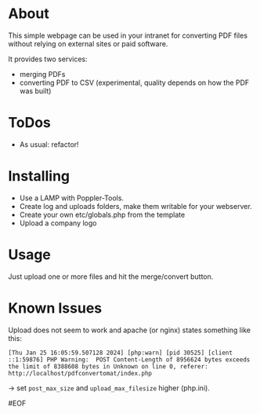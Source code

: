 # About
This simple webpage can be used in your intranet for converting PDF files without relying on external sites or paid software.

It provides two services:
* merging PDFs
* converting PDF to CSV (experimental, quality depends on how the PDF was built)
  
# ToDos
- As usual: refactor!

# Installing
- Use a LAMP with Poppler-Tools.
- Create log and uploads folders, make them writable for your webserver.
- Create your own etc/globals.php from the template
- Upload a company logo

# Usage
Just upload one or more files and hit the merge/convert button.

# Known Issues
Upload does not seem to work and apache (or nginx) states something like this:
```
[Thu Jan 25 16:05:59.507128 2024] [php:warn] [pid 30525] [client ::1:59876] PHP Warning:  POST Content-Length of 8956624 bytes exceeds the limit of 8388608 bytes in Unknown on line 0, referer: http://localhost/pdfconvertomat/index.php
```
-> set ```post_max_size``` and ```upload_max_filesize``` higher (php.ini).


#EOF

